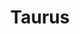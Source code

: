 ---
ee_id: '131'
site: '1'
type: '2'
long_id: 2011-129 Taurus
url: 2011-129-taurus
year: '2011'
medium: Pencil on paper (produced with Mutoh XP-300 Series printer)
commission:
add_credit:
dims: 13 x 20 inches
pitch: "<p>​Plotter-drawn 90s Ford Taurus, produced in an edition of 3. </p>"
ps:
live_url:
related:
title: Taurus
youtube:
imgs: taurus-2011-129-digital-database-ih.jpg
subheading:
year2: '2011'
download:
add_credits:
related_code:
! '':
layout: things-i-made
---